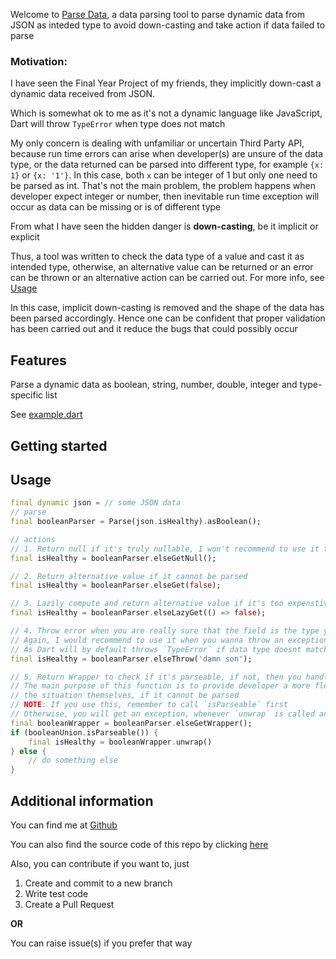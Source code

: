Welcome to [Parse Data](https://pub.dev/packages/parse_data), a data parsing tool to parse dynamic data from JSON as inteded type to avoid down-casting and take action if data failed to parse

### Motivation:

I have seen the Final Year Project of my friends, they implicitly down-cast a dynamic data received from JSON.

Which is somewhat ok to me as it's not a dynamic language like JavaScript, Dart will throw `TypeError` when type does not match

My only concern is dealing with unfamiliar or uncertain Third Party API, because run time errors can arise when developer(s) are unsure of the data type, or the data returned can be parsed into different type, for example `{x: 1}` or `{x: '1'}`. In this case, both `x` can be integer of 1 but only one need to be parsed
as int. That's not the main problem, the problem happens when developer expect integer or number, then inevitable run time exception will occur as data can be missing or is of different type

From what I have seen the hidden danger is **down-casting**, be it implicit or explicit

Thus, a tool was written to check the data type of a value and cast it as intended type, otherwise, an alternative value can be returned or an error can be thrown or an alternative action can be carried out. For more info, see [Usage](#usage)

In this case, implicit down-casting is removed and the shape of the data has been parsed accordingly. Hence one can be confident that proper validation has been carried out and it reduce the bugs that could possibly occur

## Features

Parse a dynamic data as boolean, string, number, double, integer and type-specific list

See [example.dart](example/parse_data_example.dart)

## Getting started

## Usage

```dart
final dynamic json = // some JSON data
// parse
final booleanParser = Parse(json.isHealthy).asBoolean();

// actions
// 1. Return null if it's truly nullable, I won't recommend to use it to represent emptiness
final isHealthy = booleanParser.elseGetNull();

// 2. Return alternative value if it cannot be parsed
final isHealthy = booleanParser.elseGet(false);

// 3. Lazily compute and return alternative value if it's too expenstive to be computed and if value cannot be parsed
final isHealthy = booleanParser.elseLazyGet(() => false);

// 4. Throw error when you are really sure that the field is the type you want and will always be present in JSON
// Again, I would recommend to use it when you wanna throw an exception with custom message
// As Dart will by default throws `TypeError` if data type doesnt match
final isHealthy = booleanParser.elseThrow('damn son');

// 5. Return Wrapper to check if it's parseable, if not, then you handle the alternative action
// The main purpose of this function is to provide developer a more flexible way of handling
// the situation themselves, if it cannot be parsed
// NOTE: If you use this, remember to call `isParseable` first
// Otherwise, you will get an exception, whenever `unwrap` is called and it's not parseable
final booleanWrapper = booleanParser.elseGetWrapper();
if (booleanUnion.isParseable()) {
    final isHealthy = booleanWrapper.unwrap()
} else {
    // do something else
}
```

## Additional information

You can find me at [Github](https://github.com/GervinFung)

You can also find the source code of this repo by clicking [here](https://github.com/P-YNPM/parse-data)

Also, you can contribute if you want to, just

1. Create and commit to a new branch
2. Write test code
3. Create a Pull Request

**OR**

You can raise issue(s) if you prefer that way
